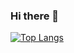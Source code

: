 ### Hi there 👋


[![Top Langs](https://github-readme-stats.vercel.app/api/top-langs/?username=jaawaadz)](https://github.com/anuraghazra/github-readme-stats)
